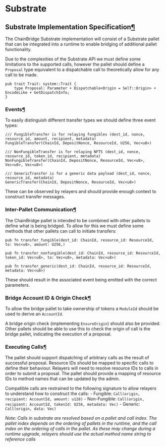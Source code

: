 # Substrate

## Substrate Implementation Specification[¶](substrate.md#substrate-implementation-specification) <a id="substrate-implementation-specification"></a>

The ChainBridge Substrate implementation will consist of a Substrate pallet that can be integrated into a runtime to enable bridging of additional pallet functionality.

Due to the complexities of the Substrate API we must define some limitations to the supported calls, however the pallet should define a `Proposal` type equivalent to a dispatchable call to theoretically allow for any call to be made.

```text
pub trait Trait: system::Trait {
    type Proposal: Parameter + Dispatchable<Origin = Self::Origin> + EncodeLike + GetDispatchInfo;
}
```

### Events[¶](substrate.md#events) <a id="events"></a>

To easily distinguish different transfer types we should define three event types:

```text
/// FungibleTransfer is for relaying fungibles (dest_id, nonce, resource_id, amount, recipient, metadata)
FungibleTransfer(ChainId, DepositNonce, ResourceId, U256, Vec<u8>)

/// NonFungibleTransfer is for relaying NFTS (dest_id, nonce, resource_id, token_id, recipient, metadata)
NonFungibleTransfer(ChainId, DepositNonce, ResourceId, Vec<u8>, Vec<u8>, Vec<u8>)

/// GenericTransfer is for a generic data payload (dest_id, nonce, resource_id, metadata)
GenericTransfer(ChainId, DepositNonce, ResourceId, Vec<u8>)
```

These can be observed by relayers and should provide enough context to construct transfer messages.

### Inter-Pallet Communication[¶](substrate.md#inter-pallet-communication) <a id="inter-pallet-communication"></a>

The ChainBridge pallet is intended to be combined with other pallets to define what is being bridged. To allow for this we must define some methods that other pallets can call to initiate transfers:

```text
pub fn transfer_fungible(dest_id: ChainId, resource_id: ResourceId, to: Vec<u8>, amount: U256,)

pub fn transfer_nonfungible(dest_id: ChainId, resource_id: ResourceId, token_id: Vec<u8>, to: Vec<u8>, metadata: Vec<u8>)

pub fn transfer_generic(dest_id: ChainId, resource_id: ResourceId, metadata: Vec<u8>)
```

These should result in the associated event being emitted with the correct parameters.

### Bridge Account ID & Origin Check[¶](substrate.md#bridge-account-id-origin-check) <a id="bridge-account-id-origin-check"></a>

To allow the bridge pallet to take ownership of tokens a `ModuleId` should be used to derive an `AccountId`.

A bridge origin check \(implementing `EnsureOrigin`\) should also be provided. Other pallets should be able to use this to check the origin of call is the bridge pallet, indicating the execution of a proposal.

### Executing Calls[¶](substrate.md#executing-calls) <a id="executing-calls"></a>

The pallet should support dispatching of arbitrary calls as the result of successful proposal. Resource IDs should be mapped to specific calls to define their behaviour. Relayers will need to resolve resource IDs to calls in order to submit a proposal. The pallet should provide a mapping of resource IDs to method names that can be updated by the admin.

Compatible calls are restrained to the following signature to allow relayers to understand how to construct the calls: - Fungible: `Call(origin, recipient: AccountId, amount: u128)` - Non-Fungible: `Call(origin, recipient: AccountId, tokenId: U256, metadata: Vec)` - Generic: `Call(origin, data: Vec)`

_Note: Calls in substrate are resolved based on a pallet and call index. The pallet index depends on the ordering of pallets in the runtime, and the call index on the ordering of calls in the pallet. As these may change during a runtime upgrade, relayers should use the actual method name string to reference calls_

